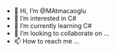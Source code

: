 - 👋 Hi, I’m @MAtmacaoglu
- 👀 I’m interested in C# 
- 🌱 I’m currently learning C#
- 💞️ I’m looking to collaborate on ...
- 📫 How to reach me ...

<!---
MAtmacaoglu/MAtmacaoglu is a ✨ special ✨ repository because its `README.md` (this file) appears on your GitHub profile.
You can click the Preview link to take a look at your changes.
--->
